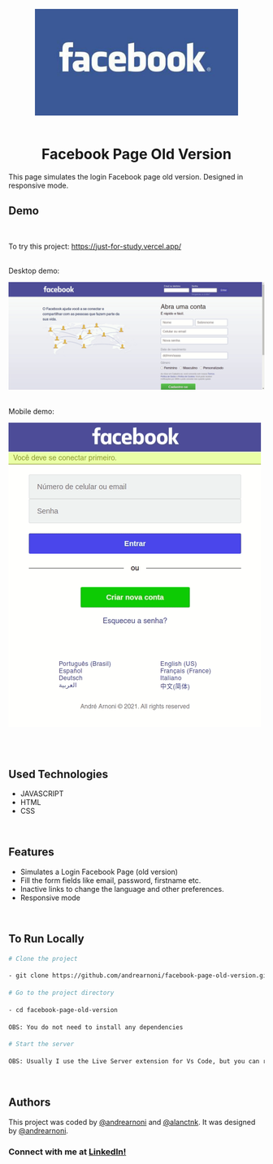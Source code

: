 <p align="center">
  <img src="./images/facebook-logo1.jpg" width="400px"><br><br>
<p>

<h1 align="center">Facebook Page Old Version</h1>

This page simulates the login Facebook page old version. Designed in responsive mode.

## Demo

<br>

To try this project: https://just-for-study.vercel.app/<br><br>

Desktop demo:

<img src="./images/gif-desktop.gif"><br><br>

Mobile demo: 

<img src="./images/gif-mobile.gif"><br><br>

<br>

## Used Technologies

* JAVASCRIPT
* HTML
* CSS

<br>

## Features

* Simulates a Login Facebook Page (old version)
* Fill the form fields like email, password, firstname etc.
* Inactive links to change the language and other preferences.
* Responsive mode

<br>

## To Run Locally

```bash
# Clone the project

- git clone https://github.com/andrearnoni/facebook-page-old-version.git

# Go to the project directory

- cd facebook-page-old-version

OBS: You do not need to install any dependencies

# Start the server

OBS: Usually I use the Live Server extension for Vs Code, but you can run the way you prefer
```
<br>

## Authors

This project was coded by [@andrearnoni](https://github.com/andrearnoni) and [@alanctnk](https://github.com/alanctnk). It was designed by [@andrearnoni](https://github.com/andrearnoni).

### Connect with me at [LinkedIn!](https://www.linkedin.com/in/andrearnoni/) 